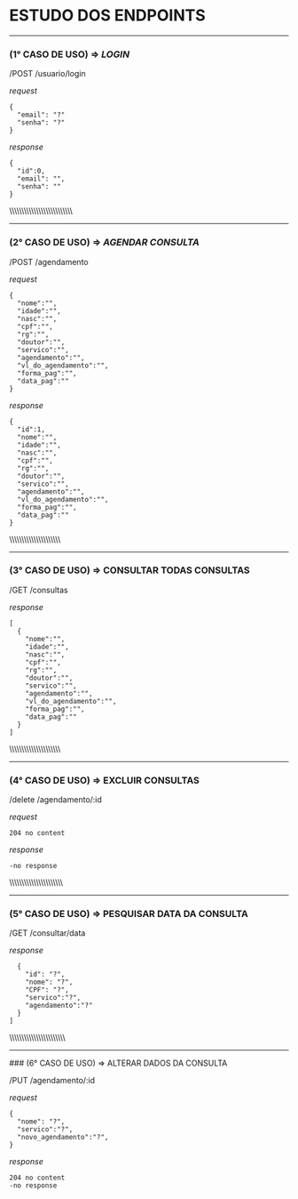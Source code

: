   
# ESTUDO DOS ENDPOINTS
<hr/>

### (1° CASO DE USO) => _LOGIN_

/POST   /usuario/login

_request_

```
{
  "email": "?"
  "senha": "?"
}
```

_response_
```
{
  "id":0,
  "email": "",
  "senha": ""
}
```
\\\\\\\\\\\\\\\\\\\\\\\\\\\\\\\\\\\\\\\\\\\\\\\\\\\\
<hr/>

### (2° CASO DE USO) => _AGENDAR CONSULTA_ 

/POST      /agendamento

_request_

```
{
  "nome":"",
  "idade":"",
  "nasc":"",
  "cpf":"",
  "rg":"",
  "doutor":"",
  "servico":"",
  "agendamento":"",
  "vl_do_agendamento":"",
  "forma_pag":"",
  "data_pag":""
}
```
_response_
```
{
  "id":1,
  "nome":"",
  "idade":"",
  "nasc":"",
  "cpf":"",
  "rg":"",
  "doutor":"",
  "servico":"",
  "agendamento":"",
  "vl_do_agendamento":"",
  "forma_pag":"",
  "data_pag":""
}
```

\\\\\\\\\\\\\\\\\\\\\\\\\\\\\\\\\\\\\\\\\\
<hr/>

### (3° CASO DE USO) => CONSULTAR TODAS CONSULTAS


/GET     /consultas

_response_
```
[
  {
    "nome":"",
    "idade":"",
    "nasc":"",
    "cpf":"",
    "rg":"",
    "doutor":"",
    "servico":"",
    "agendamento":"",
    "vl_do_agendamento":"",
    "forma_pag":"",
    "data_pag":""
  }
]
```
\\\\\\\\\\\\\\\\\\\\\\\\\\\\\\\\\\\\\\\\\\
<hr/>

### (4° CASO DE USO) => EXCLUIR CONSULTAS

/delete    /agendamento/:id             

_request_
```
204 no content
```

_response_
```
-no response
```
\\\\\\\\\\\\\\\\\\\\\\\\\\\\\\\\\\\\\\\\\\\\
<hr/>

### (5° CASO DE USO) => PESQUISAR DATA DA CONSULTA
/GET   /consultar/data         

_response_
```[
  {
    "id": "?",
    "nome": "?",
    "CPF": "?",
    "servico":"?",
    "agendamento":"?"
  }
]
```
\\\\\\\\\\\\\\\\\\\\\\\\\\\\\\\\\\\\\\\\\\\\\\
<hr/>
### (6° CASO DE USO) => ALTERAR DADOS DA CONSULTA

/PUT     /agendamento/:id

_request_
```
{   
  "nome": "?",
  "servico":"?",
  "novo_agendamento":"?",
}
```
_response_
```
204 no content
-no response
```

